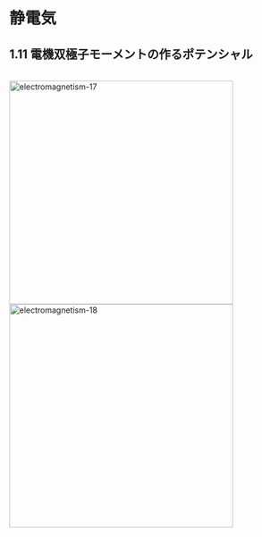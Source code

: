<script type="text/javascript" async src="https://cdnjs.cloudflare.com/ajax/libs/mathjax/2.7.7/MathJax.js?config=TeX-MML-AM_CHTML">

</script>

<script type="text/x-mathjax-config">
 MathJax.Hub.Config({
 tex2jax: {
 inlineMath: [['$', '$'] ],
 displayMath: [ ['$$','$$'], ["\\[","\\]"] ]
 }
 });
</script>

# 静電気
## 1.11 電機双極子モーメントの作るポテンシャル


<br>

<img width="400" alt="electromagnetism-17" src="./images/se-11/Electromagnetism-17.jpg">
<img width="400" alt="electromagnetism-18" src="./images/se-11/Electromagnetism-18.jpg">